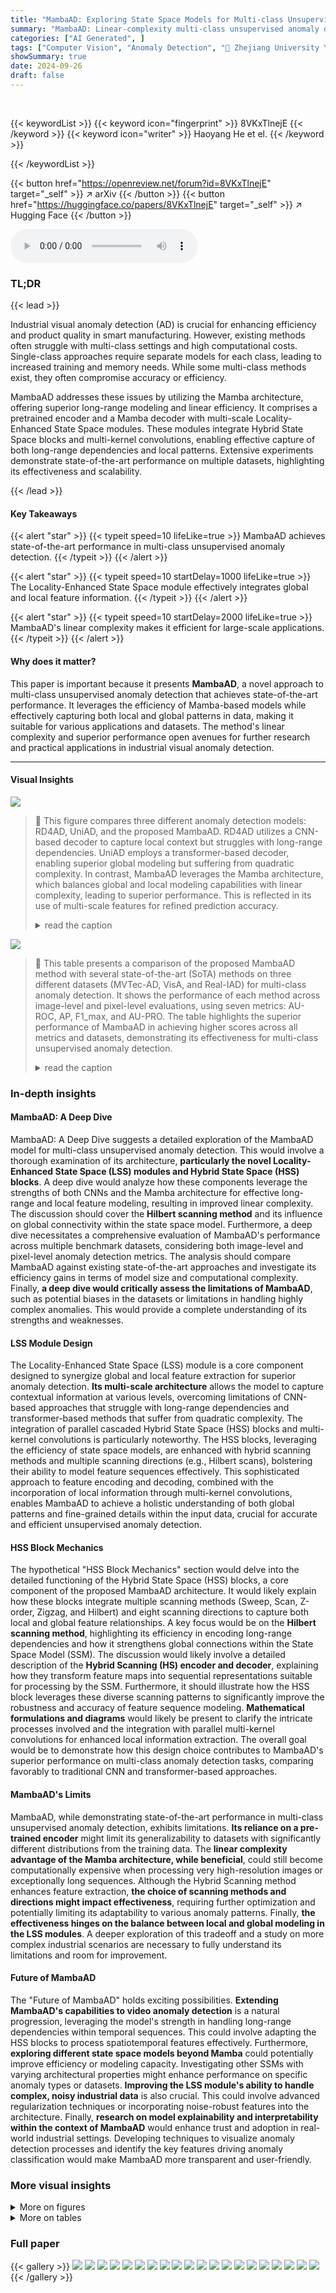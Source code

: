 ```yaml
---
title: "MambaAD: Exploring State Space Models for Multi-class Unsupervised Anomaly Detection"
summary: "MambaAD: Linear-complexity multi-class unsupervised anomaly detection using a novel Mamba-based decoder with Locality-Enhanced State Space modules."
categories: ["AI Generated", ]
tags: ["Computer Vision", "Anomaly Detection", "🏢 Zhejiang University Youtu Lab",]
showSummary: true
date: 2024-09-26
draft: false
---
```


<br>

{{< keywordList >}}
{{< keyword icon="fingerprint" >}} 8VKxTlnejE {{< /keyword >}}
{{< keyword icon="writer" >}} Haoyang He et el. {{< /keyword >}}
 
{{< /keywordList >}}

{{< button href="https://openreview.net/forum?id=8VKxTlnejE" target="_self" >}}
↗ arXiv
{{< /button >}}
{{< button href="https://huggingface.co/papers/8VKxTlnejE" target="_self" >}}
↗ Hugging Face
{{< /button >}}



<audio controls>
    <source src="https://ai-paper-reviewer.com/8VKxTlnejE/podcast.wav" type="audio/wav">
    Your browser does not support the audio element.
</audio>


### TL;DR


{{< lead >}}

Industrial visual anomaly detection (AD) is crucial for enhancing efficiency and product quality in smart manufacturing. However, existing methods often struggle with multi-class settings and high computational costs.  Single-class approaches require separate models for each class, leading to increased training and memory needs. While some multi-class methods exist, they often compromise accuracy or efficiency. 



MambaAD addresses these issues by utilizing the Mamba architecture, offering superior long-range modeling and linear efficiency. It comprises a pretrained encoder and a Mamba decoder with multi-scale Locality-Enhanced State Space modules.  These modules integrate Hybrid State Space blocks and multi-kernel convolutions, enabling effective capture of both long-range dependencies and local patterns.  Extensive experiments demonstrate state-of-the-art performance on multiple datasets, highlighting its effectiveness and scalability.

{{< /lead >}}


#### Key Takeaways

{{< alert "star" >}}
{{< typeit speed=10 lifeLike=true >}} MambaAD achieves state-of-the-art performance in multi-class unsupervised anomaly detection. {{< /typeit >}}
{{< /alert >}}

{{< alert "star" >}}
{{< typeit speed=10 startDelay=1000 lifeLike=true >}} The Locality-Enhanced State Space module effectively integrates global and local feature information. {{< /typeit >}}
{{< /alert >}}

{{< alert "star" >}}
{{< typeit speed=10 startDelay=2000 lifeLike=true >}} MambaAD's linear complexity makes it efficient for large-scale applications. {{< /typeit >}}
{{< /alert >}}

#### Why does it matter?
This paper is important because it presents **MambaAD**, a novel approach to multi-class unsupervised anomaly detection that achieves state-of-the-art performance.  It leverages the efficiency of Mamba-based models while effectively capturing both local and global patterns in data, making it suitable for various applications and datasets.  The method's linear complexity and superior performance open avenues for further research and practical applications in industrial visual anomaly detection.

------
#### Visual Insights



![](https://ai-paper-reviewer.com/8VKxTlnejE/figures_2_1.jpg)

> 🔼 This figure compares three different anomaly detection models: RD4AD, UniAD, and the proposed MambaAD. RD4AD utilizes a CNN-based decoder to capture local context but struggles with long-range dependencies. UniAD employs a transformer-based decoder, enabling superior global modeling but suffering from quadratic complexity. In contrast, MambaAD leverages the Mamba architecture, which balances global and local modeling capabilities with linear complexity, leading to superior performance. This is reflected in its use of multi-scale features for refined prediction accuracy.
> <details>
> <summary>read the caption</summary>
> Figure 1: Compared with (a) local CNN-based RD4AD [12] and (b) global Transformer-based UniAD [47], ours MambaAD with linear complexity is capable of integrating the advantages of both global and local modeling, and multi-scale features endow it with more refined prediction accuracy.
> </details>





![](https://ai-paper-reviewer.com/8VKxTlnejE/tables_6_1.jpg)

> 🔼 This table presents a comparison of the proposed MambaAD method with several state-of-the-art (SoTA) methods on three different datasets (MVTec-AD, VisA, and Real-IAD) for multi-class anomaly detection.  It shows the performance of each method across image-level and pixel-level evaluations, using seven metrics: AU-ROC, AP, F1_max, and AU-PRO. The table highlights the superior performance of MambaAD in achieving higher scores across all metrics and datasets, demonstrating its effectiveness for multi-class unsupervised anomaly detection.
> <details>
> <summary>read the caption</summary>
> Table 1: Quantitative Results on different AD datasets for multi-class setting.
> </details>





### In-depth insights


#### MambaAD: A Deep Dive
MambaAD: A Deep Dive suggests a detailed exploration of the MambaAD model for multi-class unsupervised anomaly detection.  This would involve a thorough examination of its architecture, **particularly the novel Locality-Enhanced State Space (LSS) modules and Hybrid State Space (HSS) blocks**.  A deep dive would analyze how these components leverage the strengths of both CNNs and the Mamba architecture for effective long-range and local feature modeling, resulting in improved linear complexity.  The discussion should cover the **Hilbert scanning method** and its influence on global connectivity within the state space model.  Furthermore, a deep dive necessitates a comprehensive evaluation of MambaAD's performance across multiple benchmark datasets, considering both image-level and pixel-level anomaly detection metrics.  The analysis should compare MambaAD against existing state-of-the-art approaches and investigate its efficiency gains in terms of model size and computational complexity.  Finally, **a deep dive would critically assess the limitations of MambaAD**, such as potential biases in the datasets or limitations in handling highly complex anomalies. This would provide a complete understanding of its strengths and weaknesses.

#### LSS Module Design
The Locality-Enhanced State Space (LSS) module is a core component designed to synergize global and local feature extraction for superior anomaly detection.  **Its multi-scale architecture** allows the model to capture contextual information at various levels, overcoming limitations of CNN-based approaches that struggle with long-range dependencies and transformer-based methods that suffer from quadratic complexity. The integration of parallel cascaded Hybrid State Space (HSS) blocks and multi-kernel convolutions is particularly noteworthy. The HSS blocks, leveraging the efficiency of state space models, are enhanced with hybrid scanning methods and multiple scanning directions (e.g., Hilbert scans), bolstering their ability to model feature sequences effectively.  This sophisticated approach to feature encoding and decoding, combined with the incorporation of local information through multi-kernel convolutions, enables MambaAD to achieve a holistic understanding of both global patterns and fine-grained details within the input data, crucial for accurate and efficient unsupervised anomaly detection.

#### HSS Block Mechanics
The hypothetical "HSS Block Mechanics" section would delve into the detailed functioning of the Hybrid State Space (HSS) blocks, a core component of the proposed MambaAD architecture.  It would likely explain how these blocks integrate multiple scanning methods (Sweep, Scan, Z-order, Zigzag, and Hilbert) and eight scanning directions to capture both local and global feature relationships. A key focus would be on the **Hilbert scanning method**, highlighting its efficiency in encoding long-range dependencies and how it strengthens global connections within the State Space Model (SSM).  The discussion would likely involve a detailed description of the **Hybrid Scanning (HS) encoder and decoder**, explaining how they transform feature maps into sequential representations suitable for processing by the SSM. Furthermore, it should illustrate how the HSS block leverages these diverse scanning patterns to significantly improve the robustness and accuracy of feature sequence modeling.  **Mathematical formulations and diagrams** would likely be present to clarify the intricate processes involved and the integration with parallel multi-kernel convolutions for enhanced local information extraction.  The overall goal would be to demonstrate how this design choice contributes to MambaAD's superior performance on multi-class anomaly detection tasks, comparing favorably to traditional CNN and transformer-based approaches.

#### MambaAD's Limits
MambaAD, while demonstrating state-of-the-art performance in multi-class unsupervised anomaly detection, exhibits limitations.  **Its reliance on a pre-trained encoder** might limit its generalizability to datasets with significantly different distributions from the training data. The **linear complexity advantage of the Mamba architecture, while beneficial**, could still become computationally expensive when processing very high-resolution images or exceptionally long sequences. Although the Hybrid Scanning method enhances feature extraction, **the choice of scanning methods and directions might impact effectiveness**, requiring further optimization and potentially limiting its adaptability to various anomaly patterns.  Finally, **the effectiveness hinges on the balance between local and global modeling in the LSS modules**. A deeper exploration of this tradeoff and a study on more complex industrial scenarios are necessary to fully understand its limitations and room for improvement.

#### Future of MambaAD
The "Future of MambaAD" holds exciting possibilities.  **Extending MambaAD's capabilities to video anomaly detection** is a natural progression, leveraging the model's strength in handling long-range dependencies within temporal sequences.  This could involve adapting the HSS blocks to process spatiotemporal features effectively.  Furthermore, **exploring different state space models beyond Mamba** could potentially improve efficiency or modeling capacity.  Investigating other SSMs with varying architectural properties might enhance performance on specific anomaly types or datasets.  **Improving the LSS module's ability to handle complex, noisy industrial data** is also crucial.  This could involve advanced regularization techniques or incorporating noise-robust features into the architecture.  Finally, **research on model explainability and interpretability within the context of MambaAD** would enhance trust and adoption in real-world industrial settings.  Developing techniques to visualize anomaly detection processes and identify the key features driving anomaly classification would make MambaAD more transparent and user-friendly.


### More visual insights

<details>
<summary>More on figures
</summary>


![](https://ai-paper-reviewer.com/8VKxTlnejE/figures_3_1.jpg)

> 🔼 This figure compares three different anomaly detection models: RD4AD, UniAD, and the proposed MambaAD. RD4AD is a local CNN-based model, UniAD is a global transformer-based model, and MambaAD integrates both global and local modeling capabilities.  The comparison highlights MambaAD's linear complexity, which allows it to handle multi-scale features for improved accuracy.
> <details>
> <summary>read the caption</summary>
> Figure 1: Compared with (a) local CNN-based RD4AD [12] and (b) global Transformer-based UniAD [47], ours MambaAD with linear complexity is capable of integrating the advantages of both global and local modeling, and multi-scale features endow it with more refined prediction accuracy.
> </details>



![](https://ai-paper-reviewer.com/8VKxTlnejE/figures_4_1.jpg)

> 🔼 This figure shows different scanning methods and directions used in the Hybrid Scanning (HS) encoder and decoder of the proposed HSS block.  Panel (a) illustrates the Hilbert scanning method, which uses 8 directions to scan the feature map, providing a comprehensive coverage of both local and global information.  Panel (b) shows four other scanning methods (Sweep, Scan, Z-Order, Zigzag) for comparison, highlighting the advantages of the Hilbert method in capturing long-range dependencies and handling various anomalous features.
> <details>
> <summary>read the caption</summary>
> Figure 3: Hybrid Scanning directions and methods. (a) The Hilbert scanning method with 8 scanning directions is used for HS Encoder and Decoder. (b) The other four scanning methods for comparison.
> </details>



![](https://ai-paper-reviewer.com/8VKxTlnejE/figures_6_1.jpg)

> 🔼 This figure compares three different anomaly detection models: RD4AD, UniAD, and the proposed MambaAD. RD4AD uses CNNs, focusing on local features; UniAD uses Transformers, focusing on global features.  MambaAD combines both approaches for a more comprehensive solution.  The illustration highlights that MambaAD leverages multi-scale features and benefits from linear complexity, indicating a potentially more efficient and accurate model.
> <details>
> <summary>read the caption</summary>
> Figure 1: Compared with (a) local CNN-based RD4AD [12] and (b) global Transformer-based UniAD [47], ours MambaAD with linear complexity is capable of integrating the advantages of both global and local modeling, and multi-scale features endow it with more refined prediction accuracy.
> </details>



</details>




<details>
<summary>More on tables
</summary>


![](https://ai-paper-reviewer.com/8VKxTlnejE/tables_7_1.jpg)
> 🔼 This table shows the incremental ablation results on the MVTec-AD and VisA datasets by adding different components to the basic Mamba model.  It demonstrates the performance improvement of each step: adding the LSS module and then the HSS block.
> <details>
> <summary>read the caption</summary>
> Table 2: Incremental Ablations.
> </details>

![](https://ai-paper-reviewer.com/8VKxTlnejE/tables_8_1.jpg)
> 🔼 This table presents a quantitative comparison of the proposed MambaAD model with several state-of-the-art (SOTA) methods on three benchmark datasets for multi-class anomaly detection.  The performance is evaluated using seven metrics: AU-ROC, AP, F1_max, and AU-PRO for image-level and pixel-level evaluations. The table shows the mean average deviation (MAD) across all metrics, indicating the overall performance of each model.
> <details>
> <summary>read the caption</summary>
> Table 1: Quantitative Results on different AD datasets for multi-class setting.
> </details>

![](https://ai-paper-reviewer.com/8VKxTlnejE/tables_8_2.jpg)
> 🔼 This table presents a quantitative comparison of MambaAD against other state-of-the-art (SOTA) methods for multi-class anomaly detection on several benchmark datasets (MVTec-AD, VisA, and Real-IAD).  For each dataset, the table shows the performance of each method using seven metrics: AU-ROC, AP, F1_max, AU-ROC, AP, F1_max, and AU-PRO (for image-level and pixel-level anomaly detection, respectively).  The results demonstrate MambaAD's superior performance in achieving state-of-the-art results across various datasets and metrics.
> <details>
> <summary>read the caption</summary>
> Table 1: Quantitative Results on different AD datasets for multi-class setting.
> </details>

![](https://ai-paper-reviewer.com/8VKxTlnejE/tables_8_3.jpg)
> 🔼 This table presents a quantitative comparison of the proposed MambaAD model against several state-of-the-art (SOTA) methods for multi-class anomaly detection.  The comparison is performed across six different datasets (MVTec-AD, VisA, Real-IAD, MVTec-3D, Uni-Medical, and COCO-AD), using seven metrics to evaluate both image-level and pixel-level performance.  The metrics used include AU-ROC, AP, F1_max, and AU-PRO.  The table shows that MambaAD achieves superior performance compared to other methods across multiple datasets.
> <details>
> <summary>read the caption</summary>
> Table 1: Quantitative Results on different AD datasets for multi-class setting.
> </details>

![](https://ai-paper-reviewer.com/8VKxTlnejE/tables_9_1.jpg)
> 🔼 This table presents a quantitative comparison of the proposed MambaAD model with several state-of-the-art (SOTA) methods on three benchmark datasets for multi-class anomaly detection.  The evaluation metrics include AU-ROC, AP, F1_max, and AU-PRO, providing a comprehensive assessment of both image-level and pixel-level performance. The datasets used are MVTec-AD, VisA, and Real-IAD, each representing different characteristics and challenges in anomaly detection. The results demonstrate the superior performance of the MambaAD model across these datasets and metrics.
> <details>
> <summary>read the caption</summary>
> Table 1: Quantitative Results on different AD datasets for multi-class setting.
> </details>

![](https://ai-paper-reviewer.com/8VKxTlnejE/tables_13_1.jpg)
> 🔼 This table presents a comparison of the proposed MambaAD method with other state-of-the-art (SOTA) methods on six different anomaly detection datasets.  The evaluation is done using seven metrics, split into image-level and pixel-level categories.  Image-level metrics include AU-ROC, AP, and F1_max. Pixel-level metrics are AU-ROC, AP, F1_max, and AU-PRO.  The table shows the mean average deviation (MAD) of all seven metrics for each method on each dataset to provide a comprehensive comparison of performance.
> <details>
> <summary>read the caption</summary>
> Table 1: Quantitative Results on different AD datasets for multi-class setting.
> </details>

![](https://ai-paper-reviewer.com/8VKxTlnejE/tables_13_2.jpg)
> 🔼 This table presents the quantitative results of the proposed MambaAD method and compares it with other state-of-the-art (SOTA) methods on six different datasets for multi-class anomaly detection. The results are evaluated using seven different metrics, including image-level and pixel-level metrics. The table shows the performance of each method on each dataset for both image-level and pixel-level evaluations.
> <details>
> <summary>read the caption</summary>
> Table 1: Quantitative Results on different AD datasets for multi-class setting.
> </details>

![](https://ai-paper-reviewer.com/8VKxTlnejE/tables_14_1.jpg)
> 🔼 This table presents a comparison of the proposed MambaAD method with several state-of-the-art (SoTA) methods for multi-class anomaly detection on three different datasets (MVTec-AD, VisA, and Real-IAD).  It shows the performance of each method across various metrics for both image-level and pixel-level anomaly detection.  The metrics include AU-ROC, AP, F1-max, and AU-PRO. The results demonstrate the effectiveness of MambaAD in achieving superior performance compared to existing methods in most cases.
> <details>
> <summary>read the caption</summary>
> Table 1: Quantitative Results on different AD datasets for multi-class setting.
> </details>

![](https://ai-paper-reviewer.com/8VKxTlnejE/tables_14_2.jpg)
> 🔼 This table presents a quantitative comparison of the proposed MambaAD model against several state-of-the-art (SOTA) methods on three different anomaly detection datasets (MVTec-AD, VisA, and Real-IAD).  The evaluation is performed in a multi-class setting and uses seven metrics to assess both image-level and pixel-level performance.  The metrics include AU-ROC, AP, F1-max, and AU-PRO, providing a comprehensive evaluation of the models' ability to detect and segment anomalies.
> <details>
> <summary>read the caption</summary>
> Table 1: Quantitative Results on different AD datasets for multi-class setting.
> </details>

![](https://ai-paper-reviewer.com/8VKxTlnejE/tables_14_3.jpg)
> 🔼 This table presents a quantitative comparison of the proposed MambaAD method against several state-of-the-art (SOTA) methods on various datasets in a multi-class setting.  For each dataset (MVTec-AD, VisA, Real-IAD), image-level and pixel-level metrics (AU-ROC, AP, F1-max, AU-PRO) are reported, along with a mean average deviation (mAD) across all metrics.  The table allows for a direct comparison of performance across different methods for both image-level anomaly detection and pixel-level anomaly segmentation. 
> <details>
> <summary>read the caption</summary>
> Table 1: Quantitative Results on different AD datasets for multi-class setting.
> </details>

![](https://ai-paper-reviewer.com/8VKxTlnejE/tables_15_1.jpg)
> 🔼 This table presents a quantitative comparison of MambaAD against other state-of-the-art (SOTA) methods on multiple datasets using various metrics. The metrics cover both image and pixel level evaluations for multi-class anomaly detection.  The results demonstrate the performance of MambaAD in terms of AU-ROC, AP, F1-max, and AU-PRO across different datasets.  The 'MAD' column represents the mean of all seven metrics, providing a comprehensive performance comparison across various datasets.
> <details>
> <summary>read the caption</summary>
> Table 1: Quantitative Results on different AD datasets for multi-class setting.
> </details>

![](https://ai-paper-reviewer.com/8VKxTlnejE/tables_15_2.jpg)
> 🔼 This table presents a quantitative comparison of the proposed MambaAD model with several state-of-the-art (SOTA) methods for multi-class anomaly detection.  The comparison is conducted across various datasets (MVTec-AD, VisA, Real-IAD), using multiple evaluation metrics for both image-level and pixel-level performance assessment. These metrics include AU-ROC, AP, F1_max, and AU-PRO, providing a comprehensive evaluation of the model's accuracy and efficiency in handling different types of anomalies across diverse datasets.
> <details>
> <summary>read the caption</summary>
> Table 1: Quantitative Results on different AD datasets for multi-class setting.
> </details>

![](https://ai-paper-reviewer.com/8VKxTlnejE/tables_15_3.jpg)
> 🔼 This table presents a comparison of the proposed MambaAD model with several state-of-the-art (SOTA) methods on three different datasets (MVTec-AD, VisA, and Real-IAD) for multi-class anomaly detection.  For each dataset, it shows the performance of each method across image-level and pixel-level evaluation metrics.  Image-level metrics include AU-ROC, AP, and F1-max, while pixel-level metrics include AU-ROC, AP, F1-max, and AU-PRO. A final mAD score, representing the mean across all seven metrics, is also provided for each method and dataset, summarizing overall effectiveness.
> <details>
> <summary>read the caption</summary>
> Table 1: Quantitative Results on different AD datasets for multi-class setting.
> </details>

![](https://ai-paper-reviewer.com/8VKxTlnejE/tables_15_4.jpg)
> 🔼 This table presents a comparison of the proposed MambaAD method with other state-of-the-art (SOTA) methods on several benchmark datasets for multi-class anomaly detection.  It shows the performance of each method using image-level and pixel-level metrics (AU-ROC, AP, F1-max, AU-PRO, and MAD). The results demonstrate the effectiveness of MambaAD, which achieves SOTA performance in most metrics across datasets.
> <details>
> <summary>read the caption</summary>
> Table 1: Quantitative Results on different AD datasets for multi-class setting.
> </details>

![](https://ai-paper-reviewer.com/8VKxTlnejE/tables_16_1.jpg)
> 🔼 This table presents a quantitative comparison of the proposed MambaAD model against several state-of-the-art (SOTA) methods for multi-class anomaly detection across various datasets (MVTec-AD, VisA, Real-IAD).  The performance is evaluated using image-level and pixel-level metrics: AU-ROC, AP, F1_max, and AU-PRO.  The 'MAD' column shows the mean of these seven metrics, providing a holistic performance summary.  The results demonstrate the superior performance of the proposed method across different datasets and evaluation metrics.
> <details>
> <summary>read the caption</summary>
> Table 1: Quantitative Results on different AD datasets for multi-class setting.
> </details>

![](https://ai-paper-reviewer.com/8VKxTlnejE/tables_16_2.jpg)
> 🔼 This table presents a quantitative comparison of the proposed MambaAD model against several state-of-the-art (SOTA) methods for multi-class anomaly detection.  The evaluation is performed across six different datasets (MVTec-AD, VisA, Real-IAD, MVTec-3D, Uni-Medical, and COCO-AD), using seven metrics (AU-ROC, AP, F1_max, and AU-PRO at both image and pixel levels, plus the mean of these seven, denoted as mAD). The results show that MambaAD achieves superior performance across most datasets and metrics compared to the SOTA methods.
> <details>
> <summary>read the caption</summary>
> Table 1: Quantitative Results on different AD datasets for multi-class setting.
> </details>

![](https://ai-paper-reviewer.com/8VKxTlnejE/tables_17_1.jpg)
> 🔼 This table presents a comparison of the proposed MambaAD model's performance with several state-of-the-art (SoTA) methods on six different anomaly detection datasets.  The comparison is done using seven evaluation metrics, categorized into image-level and pixel-level evaluations.  Image-level metrics assess the overall accuracy of anomaly detection, while pixel-level metrics assess the accuracy of anomaly localization (segmentation). The results show that MambaAD achieves superior performance across all datasets and metrics compared to the SoTA methods, demonstrating its effectiveness in multi-class unsupervised anomaly detection.
> <details>
> <summary>read the caption</summary>
> Table 1: Quantitative Results on different AD datasets for multi-class setting.
> </details>

![](https://ai-paper-reviewer.com/8VKxTlnejE/tables_17_2.jpg)
> 🔼 This table presents a quantitative comparison of the proposed MambaAD method with several state-of-the-art (SoTA) methods for multi-class anomaly detection on various datasets.  It shows the performance of each method across different datasets using several image and pixel-level metrics (AU-ROC, AP, F1_max, AU-PRO, and a mean average of these metrics (mAD)).  This allows for a comprehensive evaluation of the different models' strengths and weaknesses in terms of both accuracy and efficiency across different anomaly detection scenarios.
> <details>
> <summary>read the caption</summary>
> Table 1: Quantitative Results on different AD datasets for multi-class setting.
> </details>

![](https://ai-paper-reviewer.com/8VKxTlnejE/tables_17_3.jpg)
> 🔼 This table presents a comparison of the proposed MambaAD method with several state-of-the-art (SOTA) methods for multi-class anomaly detection on various datasets.  It shows the performance of each method across multiple evaluation metrics, including image-level and pixel-level metrics, providing a comprehensive evaluation of the different algorithms. The metrics reported for each dataset includes AU-ROC, AP, F1_max and AU-PRO.
> <details>
> <summary>read the caption</summary>
> Table 1: Quantitative Results on different AD datasets for multi-class setting.
> </details>

![](https://ai-paper-reviewer.com/8VKxTlnejE/tables_18_1.jpg)
> 🔼 This table presents a comparison of the proposed MambaAD method with other state-of-the-art (SOTA) methods on several benchmark datasets for multi-class anomaly detection.  It shows the performance of each method across various image-level and pixel-level metrics, providing a comprehensive evaluation of their effectiveness in this challenging task.  The metrics include AU-ROC, AP, F1-max, and AU-PRO, offering a detailed analysis of the methods' ability to identify and segment anomalies.
> <details>
> <summary>read the caption</summary>
> Table 1: Quantitative Results on different AD datasets for multi-class setting.
> </details>

![](https://ai-paper-reviewer.com/8VKxTlnejE/tables_18_2.jpg)
> 🔼 This table presents a comparison of the proposed MambaAD method with several state-of-the-art (SoTA) methods on three different anomaly detection datasets (MVTec-AD, VisA, and Real-IAD).  For each dataset, the table shows the performance of each method across seven evaluation metrics, including image-level and pixel-level metrics.  The image-level metrics (AU-ROC, AP, and F1-max) evaluate the overall classification accuracy, while pixel-level metrics (AU-ROC, AP, F1-max, and AU-PRO) assess the accuracy of anomaly localization and segmentation. This allows for a comprehensive comparison of the methods' performance in both image-level and pixel-level anomaly detection and segmentation tasks.
> <details>
> <summary>read the caption</summary>
> Table 1: Quantitative Results on different AD datasets for multi-class setting.
> </details>

</details>




### Full paper

{{< gallery >}}
<img src="https://ai-paper-reviewer.com/8VKxTlnejE/1.png" class="grid-w50 md:grid-w33 xl:grid-w25" />
<img src="https://ai-paper-reviewer.com/8VKxTlnejE/2.png" class="grid-w50 md:grid-w33 xl:grid-w25" />
<img src="https://ai-paper-reviewer.com/8VKxTlnejE/3.png" class="grid-w50 md:grid-w33 xl:grid-w25" />
<img src="https://ai-paper-reviewer.com/8VKxTlnejE/4.png" class="grid-w50 md:grid-w33 xl:grid-w25" />
<img src="https://ai-paper-reviewer.com/8VKxTlnejE/5.png" class="grid-w50 md:grid-w33 xl:grid-w25" />
<img src="https://ai-paper-reviewer.com/8VKxTlnejE/6.png" class="grid-w50 md:grid-w33 xl:grid-w25" />
<img src="https://ai-paper-reviewer.com/8VKxTlnejE/7.png" class="grid-w50 md:grid-w33 xl:grid-w25" />
<img src="https://ai-paper-reviewer.com/8VKxTlnejE/8.png" class="grid-w50 md:grid-w33 xl:grid-w25" />
<img src="https://ai-paper-reviewer.com/8VKxTlnejE/9.png" class="grid-w50 md:grid-w33 xl:grid-w25" />
<img src="https://ai-paper-reviewer.com/8VKxTlnejE/10.png" class="grid-w50 md:grid-w33 xl:grid-w25" />
<img src="https://ai-paper-reviewer.com/8VKxTlnejE/11.png" class="grid-w50 md:grid-w33 xl:grid-w25" />
<img src="https://ai-paper-reviewer.com/8VKxTlnejE/12.png" class="grid-w50 md:grid-w33 xl:grid-w25" />
<img src="https://ai-paper-reviewer.com/8VKxTlnejE/13.png" class="grid-w50 md:grid-w33 xl:grid-w25" />
<img src="https://ai-paper-reviewer.com/8VKxTlnejE/14.png" class="grid-w50 md:grid-w33 xl:grid-w25" />
<img src="https://ai-paper-reviewer.com/8VKxTlnejE/15.png" class="grid-w50 md:grid-w33 xl:grid-w25" />
<img src="https://ai-paper-reviewer.com/8VKxTlnejE/16.png" class="grid-w50 md:grid-w33 xl:grid-w25" />
<img src="https://ai-paper-reviewer.com/8VKxTlnejE/17.png" class="grid-w50 md:grid-w33 xl:grid-w25" />
<img src="https://ai-paper-reviewer.com/8VKxTlnejE/18.png" class="grid-w50 md:grid-w33 xl:grid-w25" />
<img src="https://ai-paper-reviewer.com/8VKxTlnejE/19.png" class="grid-w50 md:grid-w33 xl:grid-w25" />
<img src="https://ai-paper-reviewer.com/8VKxTlnejE/20.png" class="grid-w50 md:grid-w33 xl:grid-w25" />
{{< /gallery >}}